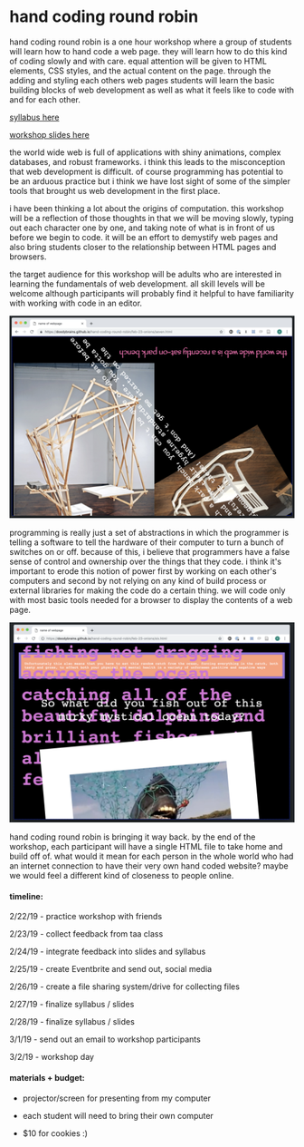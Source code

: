 
# hand coding round robin

hand coding round robin is a one hour workshop where a group of students will learn how to hand code a web page. they will learn how to do this kind of coding slowly and with care. equal attention will be given to HTML elements, CSS styles, and the actual content on the page. through the adding and styling each others web pages students will learn the basic building blocks of web development as well as what it feels like to code with and for each other.

[syllabus here](https://github.com/doodybrains/hand-coding-round-robin)

[workshop slides here](https://doodybrains.github.io/hand-coding-round-robin/)

the world wide web is full of applications with shiny animations, complex databases, and robust frameworks. i think this leads to the misconception that web development is difficult. of course programming has potential to be an arduous practice but i think we have lost sight of some of the simpler tools that brought us web development in the first place.

i have been thinking a lot about the origins of computation. this workshop will be a reflection of those thoughts in that we will be moving slowly, typing out each character one by one, and taking note of what is in front of us before we begin to code. it will be an effort to demystify web pages and also bring students closer to the relationship between HTML pages and browsers.

the target audience for this workshop will be adults who are interested in learning the fundamentals of web development. all skill levels will be welcome although participants will probably find it helpful to have familiarity with working with code in an editor.

![screenshot of webpage from first workshop](img/emma-workshop-0.png)

programming is really just a set of abstractions in which the programmer is telling a software to tell the hardware of their computer to turn a bunch of switches on or off. because of this, i believe that programmers have a false sense of control and ownership over the things that they code. i think it's important to erode this notion of power first by working on each other's computers and second by not relying on any kind of build process or external libraries for making the code do a certain thing. we will code only with most basic tools needed for a browser to display the contents of a web page.

![screenshot of webpage from first workshop](img/emma-workshop-1.png)

hand coding round robin is bringing it way back. by the end of the workshop, each participant will have a single HTML file to take home and build off of. what would it mean for each person in the whole world who had an internet connection to have their very own hand coded website? maybe we would feel a different kind of closeness to people online.

#### timeline:

2/22/19 - practice workshop with friends

2/23/19 - collect feedback from taa class

2/24/19 - integrate feedback into slides and syllabus

2/25/19 - create Eventbrite and send out, social media

2/26/19 - create a file sharing system/drive for collecting files

2/27/19 - finalize syllabus / slides

2/28/19 - finalize syllabus / slides

3/1/19 - send out an email to workshop participants

3/2/19 - workshop day

#### materials + budget:

- projector/screen for presenting from my computer

- each student will need to bring their own computer

- $10 for cookies :)
